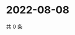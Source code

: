 # 2022-08-08

共 0 条

<!-- BEGIN WEIBO -->
<!-- 最后更新时间 Mon Aug 08 2022 23:00:46 GMT+0800 (China Standard Time) -->

<!-- END WEIBO -->
